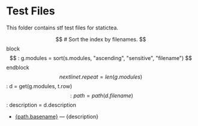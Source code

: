# Test Files

This folder contains stf test files for statictea.

$$ # Sort the index by filenames.
$$ block
$$ : g.modules = sort(s.modules, "ascending", "sensitive", "filename")
$$ endblock
$$ nextline t.repeat = len(g.modules)
$$ : d = get(g.modules, t.row)
$$ : path = path(d.filename)
$$ : description = d.description
* [{path.basename}](../testfiles/{path.filename}) &mdash; {description}
